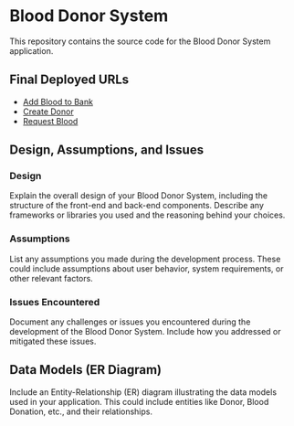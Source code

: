 # Blood Donor System

This repository contains the source code for the Blood Donor System application.

## Final Deployed URLs

- [Add Blood to Bank](https://dengindkn-blood-donor-system-addblood.netlify.app)
- [Create Donor](https://dengindkn-blood-donor-system-createdonor.netlify.app)
- [Request Blood](https://dengindkn-blood-donor-system-requestblood.netlify.app)

## Design, Assumptions, and Issues

### Design

Explain the overall design of your Blood Donor System, including the structure of the front-end and back-end components. Describe any frameworks or libraries you used and the reasoning behind your choices.

### Assumptions

List any assumptions you made during the development process. These could include assumptions about user behavior, system requirements, or other relevant factors.

### Issues Encountered

Document any challenges or issues you encountered during the development of the Blood Donor System. Include how you addressed or mitigated these issues.

## Data Models (ER Diagram)

Include an Entity-Relationship (ER) diagram illustrating the data models used in your application. This could include entities like Donor, Blood Donation, etc., and their relationships.
